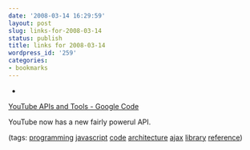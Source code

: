 ```yaml
---
date: '2008-03-14 16:29:59'
layout: post
slug: links-for-2008-03-14
status: publish
title: links for 2008-03-14
wordpress_id: '259'
categories:
- bookmarks
---
```



	
  * 
		

[YouTube APIs and Tools - Google Code](http://code.google.com/apis/youtube/overview.html)


		

YouTube now has a new fairly powerul API.


		

(tags: [programming](http://del.icio.us/eob/programming) [javascript](http://del.icio.us/eob/javascript) [code](http://del.icio.us/eob/code) [architecture](http://del.icio.us/eob/architecture) [ajax](http://del.icio.us/eob/ajax) [library](http://del.icio.us/eob/library) [reference](http://del.icio.us/eob/reference))


	




